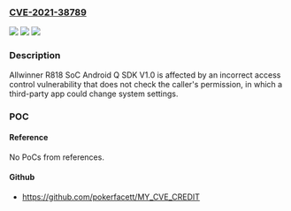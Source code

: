 ### [CVE-2021-38789](https://cve.mitre.org/cgi-bin/cvename.cgi?name=CVE-2021-38789)
![](https://img.shields.io/static/v1?label=Product&message=n%2Fa&color=blue)
![](https://img.shields.io/static/v1?label=Version&message=n%2Fa&color=blue)
![](https://img.shields.io/static/v1?label=Vulnerability&message=n%2Fa&color=brighgreen)

### Description

Allwinner R818 SoC Android Q SDK V1.0 is affected by an incorrect access control vulnerability that does not check the caller's permission, in which a third-party app could change system settings.

### POC

#### Reference
No PoCs from references.

#### Github
- https://github.com/pokerfacett/MY_CVE_CREDIT

